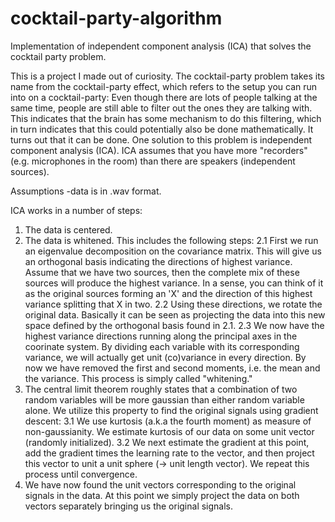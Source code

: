 # cocktail-party-algorithm
Implementation of independent component analysis (ICA) that solves the cocktail party problem.

This is a project I made out of curiosity. 
The cocktail-party problem takes its name from the cocktail-party effect, which refers to the
setup you can run into on a cocktail-party: Even though there are lots of people talking at the
same time, people are still able to filter out the ones they are talking with. This indicates
that the brain has some mechanism to do this filtering, which in turn indicates that this could
potentially also be done mathematically. 
It turns out that it can be done. One solution to this problem is independent component
analysis (ICA). ICA assumes that you have more "recorders" (e.g. microphones in the room) than
there are speakers (independent sources).

Assumptions
-data is in .wav format.

ICA works in a number of steps:
1. The data is centered.
2. The data is whitened. This includes the following steps:
2.1 First we run an eigenvalue decomposition on the covariance matrix. This will give us an
orthogonal basis indicating the directions of highest variance. Assume that we have two sources,
then the complete mix of these sources will produce the highest variance. In a sense, you can
think of it as the original sources forming an 'X' and the direction of this highest variance
splitting that X in two.
2.2 Using these directions, we rotate the original data. Basically it can be seen as projecting
the data into this new space defined by the orthogonal basis found in 2.1. 
2.3 We now have the highest variance directions running along the principal axes in the coorinate
system. By dividing each variable with its corresponding variance, we will actually get unit
(co)variance in every direction. By now we have removed the first and second moments, i.e. the
mean and the variance. This process is simply called "whitening."
3. The central limit theorem roughly states that a combination of two random variables will be
more gaussian than either random variable alone. We utilize this property to find the original
signals using gradient descent:
3.1 We use kurtosis (a.k.a the fourth moment) as measure of non-gaussianity. We estimate kurtosis
of our data on some unit vector (randomly initialized).
3.2 We next estimate the gradient at this point, add the gradient times the learning rate to
the vector, and then project this vector to unit a unit sphere (-> unit length vector). We
repeat this process until convergence.
4. We have now found the unit vectors corresponding to the original signals in the data. At this
point we simply project the data on both vectors separately bringing us the original signals.

